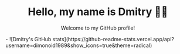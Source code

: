 <div align="center">
  <h1>Hello, my name is Dmitry 🙋‍♂️</h1>
  <p>Welcome to my GitHub profile!</p>
</div>
- ![Dmitry's GitHub stats](https://github-readme-stats.vercel.app/api?username=dimonoid1989&show_icons=true&theme=radical)
